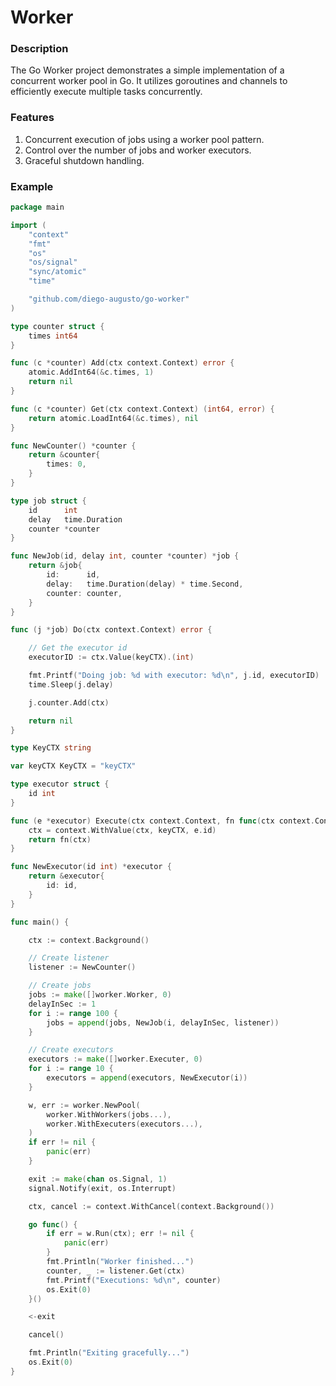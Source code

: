 # Worker

### Description
The Go Worker project demonstrates a simple implementation of a concurrent worker pool in Go. It utilizes goroutines and channels to efficiently execute multiple tasks concurrently.

### Features
1. Concurrent execution of jobs using a worker pool pattern.
2. Control over the number of jobs and worker executors.
4. Graceful shutdown handling.

### Example

```go
package main

import (
	"context"
	"fmt"
	"os"
	"os/signal"
	"sync/atomic"
	"time"

	"github.com/diego-augusto/go-worker"
)

type counter struct {
	times int64
}

func (c *counter) Add(ctx context.Context) error {
	atomic.AddInt64(&c.times, 1)
	return nil
}

func (c *counter) Get(ctx context.Context) (int64, error) {
	return atomic.LoadInt64(&c.times), nil
}

func NewCounter() *counter {
	return &counter{
		times: 0,
	}
}

type job struct {
	id      int
	delay   time.Duration
	counter *counter
}

func NewJob(id, delay int, counter *counter) *job {
	return &job{
		id:      id,
		delay:   time.Duration(delay) * time.Second,
		counter: counter,
	}
}

func (j *job) Do(ctx context.Context) error {

	// Get the executor id
	executorID := ctx.Value(keyCTX).(int)

	fmt.Printf("Doing job: %d with executor: %d\n", j.id, executorID)
	time.Sleep(j.delay)

	j.counter.Add(ctx)

	return nil
}

type KeyCTX string

var keyCTX KeyCTX = "keyCTX"

type executor struct {
	id int
}

func (e *executor) Execute(ctx context.Context, fn func(ctx context.Context) error) error {
	ctx = context.WithValue(ctx, keyCTX, e.id)
	return fn(ctx)
}

func NewExecutor(id int) *executor {
	return &executor{
		id: id,
	}
}

func main() {

	ctx := context.Background()

	// Create listener
	listener := NewCounter()

	// Create jobs
	jobs := make([]worker.Worker, 0)
	delayInSec := 1
	for i := range 100 {
		jobs = append(jobs, NewJob(i, delayInSec, listener))
	}

	// Create executors
	executors := make([]worker.Executer, 0)
	for i := range 10 {
		executors = append(executors, NewExecutor(i))
	}

	w, err := worker.NewPool(
		worker.WithWorkers(jobs...),
		worker.WithExecuters(executors...),
	)
	if err != nil {
		panic(err)
	}

	exit := make(chan os.Signal, 1)
	signal.Notify(exit, os.Interrupt)

	ctx, cancel := context.WithCancel(context.Background())

	go func() {
		if err = w.Run(ctx); err != nil {
			panic(err)
		}
		fmt.Println("Worker finished...")
		counter, _ := listener.Get(ctx)
		fmt.Printf("Executions: %d\n", counter)
		os.Exit(0)
	}()

	<-exit

	cancel()

	fmt.Println("Exiting gracefully...")
	os.Exit(0)
}

```